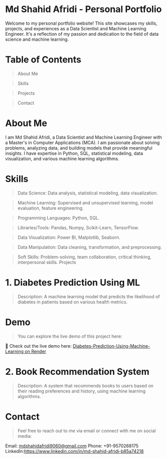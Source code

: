 # Md Shahid Afridi - Personal Portfolio
Welcome to my personal portfolio website! This site showcases my skills, projects, and experiences as a Data Scientist and Machine Learning Engineer. It's a reflection of my passion and dedication to the field of data science and machine learning.

# Table of Contents
> About Me

> Skills

> Projects

> Contact

# About Me
I am Md Shahid Afridi, a Data Scientist and Machine Learning Engineer with a Master's in Computer Applications (MCA). I am passionate about solving problems, analyzing data, and building models that provide meaningful insights. I have expertise in Python, SQL, statistical modeling, data visualization, and various machine learning algorithms.

# Skills
> Data Science: Data analysis, statistical modeling, data visualization.

> Machine Learning: Supervised and unsupervised learning, model evaluation, feature engineering.

> Programming Languages: Python, SQL.

> Libraries/Tools: Pandas, Numpy, Scikit-Learn, TensorFlow.

> Data Visualization: Power BI, Matplotlib, Seaborn.

> Data Manipulation: Data cleaning, transformation, and preprocessing.

> Soft Skills: Problem-solving, team collaboration, critical thinking, interpersonal skills.
Projects

# 1. Diabetes Prediction Using ML
> Description: A machine learning model that predicts the likelihood of diabetes in patients based on various health metrics.

# Demo
>You can explore the live demo of this project here:

🔗 Check out the live demo here: [Diabetes-Prediction-Using-Machine-Learning on Render](https://diabetes-prediction-project-ty5b.onrender.com)

# 2. Book Recommendation System
> Description: A system that recommends books to users based on their reading preferences and history, using machine learning algorithms.
# Contact
> Feel free to reach out to me via email or connect with me on social media:

Email: mdshahidafridi9060@gmail.com
Phone: +91-9570268175
LinkedIn:https://www.linkedin.com/in/md-shahid-afridi-b85a74218
